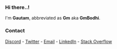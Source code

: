 
### Hi there..!

I'm **Gautam**, abbreviated as **Gm** aka **GmBodhi**.

### Contact

[Discord](https://discord.com/users/830394727684898856)   -   [Twitter](https://twitter.com/GmBodhi)   -   [Email](mailto:gmbodhi@icloud.com)  -  [LinkedIn](https://www.linkedin.com/in/gautambs/)  -  [Stack Overflow](https://stackoverflow.com/users/14739334/gmbodhi)
